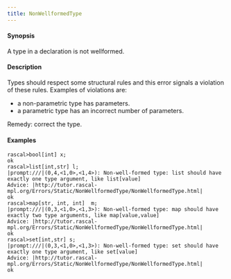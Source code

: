 ```yaml
---
title: NonWellformedType
---
```


#### Synopsis

A type in a declaration is not wellformed.

#### Description

Types should respect some structural rules and this error signals a violation of these rules.
Examples of violations are:

*  a non-parametric type has parameters.
*  a parametric type has an incorrect number of parameters.


Remedy: correct the type.

#### Examples


```rascal-shell ,error
rascal>bool[int] x;
ok
rascal>list[int,str] l;
|prompt:///|(0,4,<1,0>,<1,4>): Non-well-formed type: list should have exactly one type argument, like list[value]
Advice: |http://tutor.rascal-mpl.org/Errors/Static/NonWellformedType/NonWellformedType.html|
ok
rascal>map[str, int, int]  m;
|prompt:///|(0,3,<1,0>,<1,3>): Non-well-formed type: map should have exactly two type arguments, like map[value,value]
Advice: |http://tutor.rascal-mpl.org/Errors/Static/NonWellformedType/NonWellformedType.html|
ok
rascal>set[int,str] s;
|prompt:///|(0,3,<1,0>,<1,3>): Non-well-formed type: set should have exactly one type argument, like set[value]
Advice: |http://tutor.rascal-mpl.org/Errors/Static/NonWellformedType/NonWellformedType.html|
ok
```

